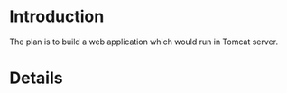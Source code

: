 # Introduction #

The plan is to build a web application which would run in Tomcat server.


# Details #
